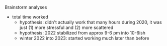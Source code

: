 Brainstorm analyses

- total time worked
  - hypothesis: didn't actually work that many hours during 2020, it was just (1) more stressful and (2) more scattered
  - hypothesis: 2022 stabilized from approx 9-6 pm into 10-6ish
  - winter 2022 into 2023: started working much later than before
